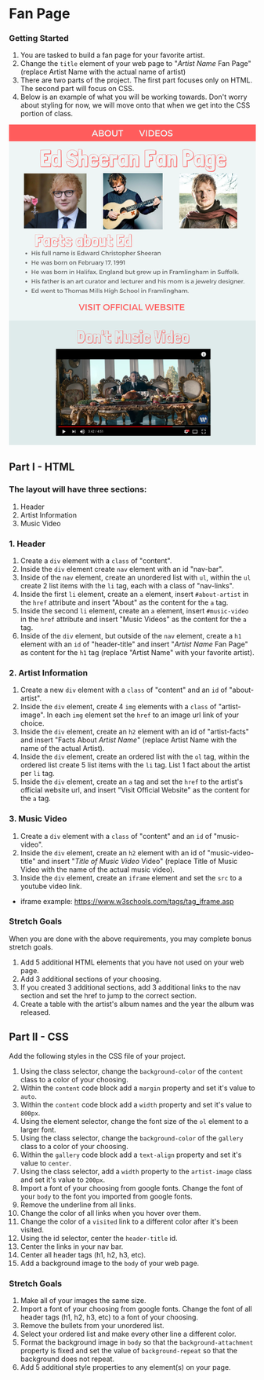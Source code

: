 # Fan Page

### Getting Started

1. You are tasked to build a fan page for your favorite artist.
2. Change the `title` element of your web page to "_Artist Name_ Fan Page" (replace Artist Name with the actual name of artist)
3. There are two parts of the project. The first part focuses only on HTML. The second part will focus on CSS.
4. Below is an example of what you will be working towards. Don't worry about styling for now, we will move onto that when we get into the CSS portion of class.

![alt text](https://github.com/junior-devleague-educators/fan-page/blob/master/assests/fanpage-mockup.png?raw=true 'Fan Page Wireframe')

## Part I - HTML

### The layout will have three sections:

1. Header
2. Artist Information
3. Music Video

### 1. Header

1. Create a `div` element with a `class` of "content".
2. Inside the `div` element create `nav` element with an id "nav-bar".
3. Inside of the `nav` element, create an unordered list with `ul`, within the `ul` create 2 list items with the `li` tag, each with a class of "nav-links".
4. Inside the first `li` element, create an `a` element, insert `#about-artist` in the `href` attribute and insert "About" as the content for the `a` tag.
5. Inside the second `li` element, create an `a` element, insert `#music-video` in the `href` attribute and insert "Music Videos" as the content for the `a` tag.
6. Inside of the `div` element, but outside of the `nav` element, create a `h1` element with an `id` of "header-title" and insert "_Artist Name_ Fan Page" as content for the `h1` tag (replace "Artist Name" with your favorite artist).

### 2. Artist Information

1. Create a new `div` element with a `class` of "content" and an `id` of "about-artist".
2. Inside the `div` element, create 4 `img` elements with a `class` of "artist-image". In each `img` element set the `href` to an image url link of your choice.
3. Inside the `div` element, create an `h2` element with an id of "artist-facts" and insert "Facts About _Artist Name_" (replace Artist Name with the name of the actual Artist).
4. Inside the `div` element, create an ordered list with the `ol` tag, within the ordered list create 5 list items with the `li` tag. List 1 fact about the artist per `li` tag.
5. Inside the `div` element, create an `a` tag and set the `href` to the artist's official website url, and insert "Visit Official Website" as the content for the `a` tag.

### 3. Music Video

1. Create a `div` element with a `class` of "content" and an `id` of "music-video".
2. Inside the `div` element, create an `h2` element with an id of "music-video-title" and insert "_Title of Music Video_ Video" (replace Title of Music Video with the name of the actual music video).
3. Inside the `div` element, create an `iframe` element and set the `src` to a youtube video link.

* iframe example: https://www.w3schools.com/tags/tag_iframe.asp

### Stretch Goals

When you are done with the above requirements, you may complete bonus stretch goals.

1. Add 5 additional HTML elements that you have not used on your web page.
2. Add 3 additional sections of your choosing.
3. If you created 3 additional sections, add 3 additional links to the nav section and set the href to jump to the correct section.
4. Create a table with the artist's album names and the year the album was released.

## Part II - CSS

Add the following styles in the CSS file of your project.

1. Using the class selector, change the `background-color` of the `content` class to a color of your choosing.
2. Within the `content` code block add a `margin` property and set it's value to `auto`.
3. Within the `content` code block add a `width` property and set it's value to `800px`.
4. Using the element selector, change the font size of the `ol` element to a larger font.
5. Using the class selector, change the `background-color` of the `gallery` class to a color of your choosing.
6. Within the `gallery` code block add a `text-align` property and set it's value to `center`.
7. Using the class selector, add a `width` property to the `artist-image` class and set it's value to `200px`.
8. Import a font of your choosing from google fonts. Change the font of your `body` to the font you imported from google fonts.
9. Remove the underline from all links.
10. Change the color of all links when you hover over them.
11. Change the color of a `visited` link to a different color after it's been visited.
12. Using the id selector, center the `header-title` id.
13. Center the links in your nav bar.
14. Center all header tags (h1, h2, h3, etc).
15. Add a background image to the `body` of your web page.

### Stretch Goals

1. Make all of your images the same size.
2. Import a font of your choosing from google fonts. Change the font of all header tags (h1, h2, h3, etc) to a font of your choosing.
3. Remove the bullets from your unordered list.
4. Select your ordered list and make every other line a different color.
5. Format the background image in `body` so that the `background-attachment` property is fixed and set the value of `background-repeat` so that the background does not repeat.
6. Add 5 additional style properties to any element(s) on your page.
